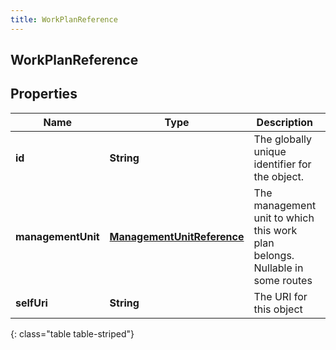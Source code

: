 ```yaml
---
title: WorkPlanReference
---
```


## WorkPlanReference

## Properties

| Name               | Type                                                                           | Description                                                                  | Notes      |
| ------------------ | ------------------------------------------------------------------------------ | ---------------------------------------------------------------------------- | ---------- |
| **id**             | <!----><!---->**String**<!---->                                                | The globally unique identifier for the object.                               | [optional] |
| **managementUnit** | <!----><!---->[**ManagementUnitReference**](ManagementUnitReference.md)<!----> | The management unit to which this work plan belongs. Nullable in some routes | [optional] |
| **selfUri**        | <!----><!---->**String**<!---->                                                | The URI for this object                                                      | [optional] |

{: class="table table-striped"}
